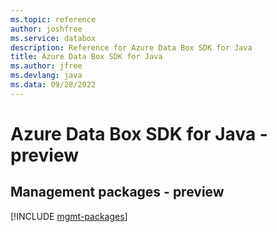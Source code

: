 ```yaml
---
ms.topic: reference
author: joshfree
ms.service: databox
description: Reference for Azure Data Box SDK for Java
title: Azure Data Box SDK for Java
ms.author: jfree
ms.devlang: java
ms.data: 09/28/2022
---
```

# Azure Data Box SDK for Java - preview

## Management packages - preview
[!INCLUDE [mgmt-packages](data-box-mgmt-index.md)]